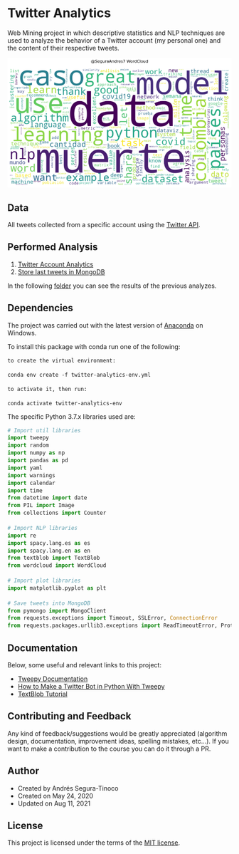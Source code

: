 # Twitter Analytics
Web Mining project in which descriptive statistics and NLP techniques are used to analyze the behavior of a Twitter account (my personal one) and the content of their respective tweets.

![WordCloud](https://raw.githubusercontent.com/ansegura7/TwitterAnalytics/master/img/wordcloud.png)

## Data
All tweets collected from a specific account using the <a href="https://developer.twitter.com/en" target="_blank" >Twitter API</a>.

## Performed Analysis
1. <a href="https://ansegura7.github.io/TwitterAnalytics/analysis/AccountAnalytics.html" >Twitter Account Analytics</a>
2. <a href="https://github.com/ansegura7/TwitterAnalytics/tree/master/etl">Store last tweets in MongoDB</a>

In the following <a href="https://github.com/ansegura7/TwitterAnalytics/tree/master/analysis" target="_blank">folder</a> you can see the results of the previous analyzes.

## Dependencies
The project was carried out with the latest version of <a href="https://www.anaconda.com/distribution/" target="_blank" >Anaconda</a> on Windows.

To install this package with conda run one of the following:
``` console
to create the virtual environment:

conda env create -f twitter-analytics-env.yml

to activate it, then run:

conda activate twitter-analytics-env
```

The specific Python 3.7.x libraries used are:

``` python
# Import util libraries
import tweepy
import random
import numpy as np
import pandas as pd
import yaml
import warnings
import calendar
import time
from datetime import date
from PIL import Image
from collections import Counter

# Import NLP libraries
import re
import spacy.lang.es as es
import spacy.lang.en as en
from textblob import TextBlob
from wordcloud import WordCloud

# Import plot libraries
import matplotlib.pyplot as plt

# Save tweets into MongoDB
from pymongo import MongoClient
from requests.exceptions import Timeout, SSLError, ConnectionError
from requests.packages.urllib3.exceptions import ReadTimeoutError, ProtocolError
```

## Documentation
Below, some useful and relevant links to this project:

- <a href="https://docs.tweepy.org/en/latest/" target="_blank">Tweepy Documentation</a>
- <a href="https://realpython.com/twitter-bot-python-tweepy/" target="_blank" >How to Make a Twitter Bot in Python With Tweepy</a>
- <a href="https://textblob.readthedocs.io/en/dev/quickstart.html" target="_blank" >TextBlob Tutorial</a>

## Contributing and Feedback
Any kind of feedback/suggestions would be greatly appreciated (algorithm design, documentation, improvement ideas, spelling mistakes, etc...). If you want to make a contribution to the course you can do it through a PR.

## Author
- Created by Andrés Segura-Tinoco
- Created on May 24, 2020
- Updated on Aug 11, 2021

## License
This project is licensed under the terms of the <a href="https://github.com/ansegura7/TwitterAnalytics/blob/master/LICENSE">MIT license</a>.

